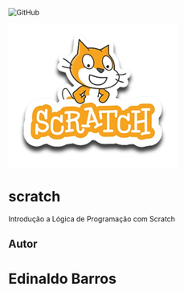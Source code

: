 ![GitHub](https://img.shields.io/github/license/ergbarros/scratch?style=flat-square)


![scratch](https://github.com/ergbarros/scratch/blob/main/assets/icons/scratch.png)
# scratch
Introdução a Lógica de Programação com Scratch
## Autor
# Edinaldo Barros
